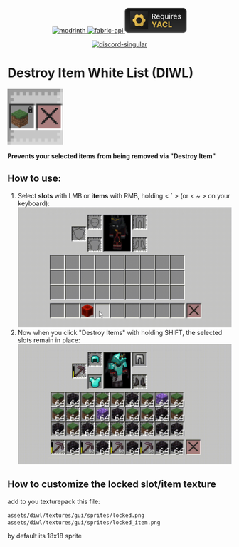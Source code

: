 <p>
<center>
<a href="https://modrinth.com/mod/destroy-item-white-list">
<img alt="modrinth" height="56" src="https://cdn.jsdelivr.net/npm/@intergrav/devins-badges@3/assets/cozy/available/modrinth_vector.svg">
</a>
<a href="https://modrinth.com/mod/fabric-api">
<img alt="fabric-api" height="56" src="https://cdn.jsdelivr.net/npm/@intergrav/devins-badges@3/assets/cozy/requires/fabric-api_vector.svg">
</a>
<a href="https://modrinth.com/mod/yacl">
<img alt="fabric-api" height="56" src="https://raw.githubusercontent.com/Danrus1100/durability_visibility_options/refs/heads/dev/assets/YACL.svg">
</a>
</center>
</p>
<p><center><a href="https://discord.gg/sBpHZUBebQ"><img alt="discord-singular" height="40" src="https://cdn.jsdelivr.net/npm/@intergrav/devins-badges@3/assets/compact/social/discord-singular_vector.svg">
</a></center></p>

# Destroy Item White List (DIWL)
<img alt="icon" src="src/main/resources/assets/diwl/icon.png" width="125">
<p><b>Prevents your selected items from being removed via "Destroy Item"</b></p>

## How to use:
1. Select **slots** with LMB or **items** with RMB, holding < ` > (or < ~ > on your keyboard):
![demo2](assets/diwl_demo2.gif)
2. Now when you click "Destroy Items" with holding SHIFT, the selected slots remain in place:
![demo1](assets/diwl_demo1.gif)

## How to customize the locked slot/item texture
add to you texturepack this file:
```properties
assets/diwl/textures/gui/sprites/locked.png
assets/diwl/textures/gui/sprites/locked_item.png
```
by default its 18x18 sprite
